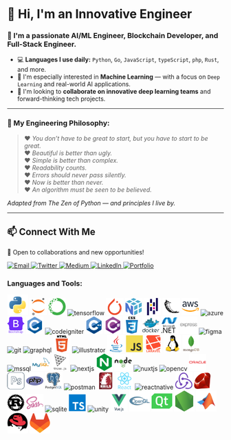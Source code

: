 # 👋 Hi, I'm an Innovative Engineer

### 🚀 I'm a passionate **AI/ML Engineer**, **Blockchain Developer**, and **Full-Stack Engineer**.

* 💻 **Languages I use daily:** `Python`, `Go`, `JavaScript`, `typeScript`, `php`, `Rust`, and more.
* 🧠 I'm especially interested in **Machine Learning** — with a focus on `Deep Learning` and real-world AI applications.
* 🤝 I'm looking to **collaborate on innovative deep learning teams** and forward-thinking tech projects.

---

### 💬 My Engineering Philosophy:

> ❤️ *You don’t have to be great to start, but you have to start to be great.*
<br> ❤️ *Beautiful is better than ugly.*
<br> ❤️ *Simple is better than complex.*
<br> ❤️ *Readability counts.*
<br> ❤️ *Errors should never pass silently.*
<br> ❤️ *Now is better than never.*
<br> ❤️ *An algorithm must be seen to be believed.*

*Adapted from The Zen of Python — and principles I live by.*

---

## 📫 Connect With Me
🔗 Open to collaborations and new opportunities!

<p align="left">
  <a href="mailto:zying1309@gmail.com" target="_blank">
    <img src="https://img.shields.io/badge/Email-D14836?style=for-the-badge&logo=gmail&logoColor=white" alt="Email" />
  </a>
  <a href="https://twitter.com/yingzhou_ai" target="_blank">
    <img src="https://img.shields.io/badge/Twitter-1DA1F2?style=for-the-badge&logo=twitter&logoColor=white" alt="Twitter" />
  </a>
  <a href="https://medium.com/@zying_ai" target="_blank">
    <img src="https://img.shields.io/badge/Medium-12100E?style=for-the-badge&logo=medium&logoColor=white" alt="Medium" />
  </a>
  <a href="https://www.linkedin.com/in/ying-zhou-98143a352/" target="_blank">
    <img src="https://img.shields.io/badge/LinkedIn-0077B5?style=for-the-badge&logo=linkedin&logoColor=white" alt="LinkedIn" />
  </a>
  <a href="https://aimaster-dev.github.io/portfolio-yingzhou/" target="_blank">
    <img src="https://img.shields.io/badge/Portfolio-000000?style=for-the-badge&logo=vercel&logoColor=white" alt="Portfolio" />
  </a>
</p>

<h3 align="left">Languages and Tools:</h3>
<p align="left"> 
<img src="https://raw.githubusercontent.com/devicons/devicon/master/icons/python/python-original.svg" tootip="python" width="48" height="48" alt="Python" />
<img src="https://raw.githubusercontent.com/devicons/devicon/master/icons/jupyter/jupyter-original.svg" alt="jupyter" width="40" height="40"/> 
<img src="https://raw.githubusercontent.com/devicons/devicon/master/icons/anaconda/anaconda-original.svg" alt="anaconda" width="40" height="40"/> 
<img src="https://www.vectorlogo.zone/logos/tensorflow/tensorflow-icon.svg" alt="tensorflow" width="40" height="40"/> 
<img src="https://raw.githubusercontent.com/devicons/devicon/master/icons/pytorch/pytorch-original.svg" alt="pytorch" width="40" height="40"/> 
<img src="https://raw.githubusercontent.com/devicons/devicon/master/icons/numpy/numpy-original.svg" alt="numpy" width="40" height="40"/> 
<img src="https://raw.githubusercontent.com/devicons/devicon/master/icons/pandas/pandas-original.svg" alt="pandas" width="40" height="40"/>
<img src="https://raw.githubusercontent.com/devicons/devicon/master/icons/flask/flask-original.svg" alt="flask" width="40" height="40"/>
<img src="https://raw.githubusercontent.com/devicons/devicon/master/icons/amazonwebservices/amazonwebservices-original-wordmark.svg" alt="aws" width="40" height="40"/>
<img src="https://www.vectorlogo.zone/logos/microsoft_azure/microsoft_azure-icon.svg" alt="azure" width="40" height="40"/> 
<img src="https://raw.githubusercontent.com/devicons/devicon/master/icons/bootstrap/bootstrap-plain-wordmark.svg" alt="bootstrap" width="40" height="40"/>
<img src="https://raw.githubusercontent.com/devicons/devicon/master/icons/c/c-original.svg" alt="c" width="40" height="40"/>
<img src="https://cdn.worldvectorlogo.com/logos/codeigniter.svg" alt="codeigniter" width="40" height="40"/>
<img src="https://raw.githubusercontent.com/devicons/devicon/master/icons/cplusplus/cplusplus-original.svg" alt="cplusplus" width="40" height="40"/>
<img src="https://raw.githubusercontent.com/devicons/devicon/master/icons/csharp/csharp-original.svg" alt="csharp" width="40" height="40"/>
<img src="https://raw.githubusercontent.com/devicons/devicon/master/icons/css3/css3-original-wordmark.svg" alt="css3" width="40" height="40"/>
<img src="https://raw.githubusercontent.com/devicons/devicon/master/icons/docker/docker-original-wordmark.svg" alt="docker" width="40" height="40"/>
<img src="https://raw.githubusercontent.com/devicons/devicon/master/icons/dot-net/dot-net-original-wordmark.svg" alt="dotnet" width="40" height="40"/>
<img src="https://raw.githubusercontent.com/devicons/devicon/master/icons/express/express-original-wordmark.svg" alt="express" width="40" height="40"/>
<img src="https://www.vectorlogo.zone/logos/figma/figma-icon.svg" alt="figma" width="40" height="40"/>
<img src="https://www.vectorlogo.zone/logos/git-scm/git-scm-icon.svg" alt="git" width="40" height="40"/>
<img src="https://www.vectorlogo.zone/logos/graphql/graphql-icon.svg" alt="graphql" width="40" height="40"/>
<img src="https://raw.githubusercontent.com/devicons/devicon/master/icons/html5/html5-original-wordmark.svg" alt="html5" width="40" height="40"/>
<img src="https://www.vectorlogo.zone/logos/adobe_illustrator/adobe_illustrator-icon.svg" alt="illustrator" width="40" height="40"/> 
<img src="https://raw.githubusercontent.com/devicons/devicon/master/icons/java/java-original.svg" alt="java" width="40" height="40"/>
<img src="https://raw.githubusercontent.com/devicons/devicon/master/icons/javascript/javascript-original.svg" alt="javascript" width="40" height="40"/> 
<img src="https://raw.githubusercontent.com/devicons/devicon/master/icons/laravel/laravel-plain-wordmark.svg" alt="laravel" width="40" height="40"/>
<img src="https://raw.githubusercontent.com/devicons/devicon/master/icons/linux/linux-original.svg" alt="linux" width="40" height="40"/>
<img src="https://raw.githubusercontent.com/devicons/devicon/master/icons/mongodb/mongodb-original-wordmark.svg" alt="mongodb" width="40" height="40"/>
<img src="https://www.svgrepo.com/show/303229/microsoft-sql-server-logo.svg" alt="mssql" width="40" height="40"/>
<img src="https://raw.githubusercontent.com/devicons/devicon/master/icons/mysql/mysql-original-wordmark.svg" alt="mysql" width="40" height="40"/>
<img src="https://raw.githubusercontent.com/devicons/devicon/master/icons/threejs/threejs-original-wordmark.svg" alt="threejs" width="40" height="40"/>
<img src="https://cdn.worldvectorlogo.com/logos/nextjs-2.svg" alt="nextjs" width="40" height="40"/>
<img src="https://raw.githubusercontent.com/devicons/devicon/master/icons/nginx/nginx-original.svg" alt="nginx" width="40" height="40"/>
<img src="https://raw.githubusercontent.com/devicons/devicon/master/icons/nodejs/nodejs-original-wordmark.svg" alt="nodejs" width="40" height="40"/>
<img src="https://www.vectorlogo.zone/logos/nuxtjs/nuxtjs-icon.svg" alt="nuxtjs" width="40" height="40"/>
<img src="https://www.vectorlogo.zone/logos/opencv/opencv-icon.svg" alt="opencv" width="40" height="40"/>
<img src="https://raw.githubusercontent.com/devicons/devicon/master/icons/oracle/oracle-original.svg" alt="oracle" width="40" height="40"/>
<img src="https://raw.githubusercontent.com/devicons/devicon/master/icons/photoshop/photoshop-line.svg" alt="photoshop" width="40" height="40"/>
<img src="https://raw.githubusercontent.com/devicons/devicon/master/icons/php/php-original.svg" alt="php" width="40" height="40"/>
<img src="https://raw.githubusercontent.com/devicons/devicon/master/icons/postgresql/postgresql-original-wordmark.svg" alt="postgresql" width="40" height="40"/>
<img src="https://www.vectorlogo.zone/logos/getpostman/getpostman-icon.svg" alt="postman" width="40" height="40"/>
<img src="https://raw.githubusercontent.com/devicons/devicon/master/icons/rails/rails-original-wordmark.svg" alt="rails" width="40" height="40"/>
<img src="https://raw.githubusercontent.com/devicons/devicon/master/icons/react/react-original-wordmark.svg" alt="react" width="40" height="40"/>
<img src="https://reactnative.dev/img/header_logo.svg" alt="reactnative" width="40" height="40"/>
<img src="https://raw.githubusercontent.com/devicons/devicon/master/icons/redux/redux-original.svg" alt="redux" width="40" height="40"/>
<img src="https://raw.githubusercontent.com/devicons/devicon/master/icons/ruby/ruby-original.svg" alt="ruby" width="40" height="40"/>
<img src="https://raw.githubusercontent.com/devicons/devicon/master/icons/rust/rust-plain.svg" alt="rust" width="40" height="40"/>
<img src="https://raw.githubusercontent.com/devicons/devicon/master/icons/sass/sass-original.svg" alt="sass" width="40" height="40"/>
<img src="https://www.vectorlogo.zone/logos/sqlite/sqlite-icon.svg" alt="sqlite" width="40" height="40"/>
<img src="https://raw.githubusercontent.com/devicons/devicon/master/icons/typescript/typescript-original.svg" alt="typescript" width="40" height="40"/> 
<img src="https://www.vectorlogo.zone/logos/unity3d/unity3d-icon.svg" alt="unity" width="40" height="40"/>
<img src="https://raw.githubusercontent.com/devicons/devicon/master/icons/vuejs/vuejs-original-wordmark.svg" alt="vuejs" width="40" height="40"/>
<img src="https://raw.githubusercontent.com/devicons/devicon/master/icons/opengl/opengl-original.svg" width="48" height="48" alt="OpenGL" />
<img src="https://raw.githubusercontent.com/devicons/devicon/master/icons/qt/qt-original.svg" width="48" height="48" alt="QT" />
<img src="https://raw.githubusercontent.com/devicons/devicon/master/icons/nodejs/nodejs-original.svg" width="48" height="48" alt="Node" />
<img src="https://raw.githubusercontent.com/devicons/devicon/master/icons/matlab/matlab-original.svg" width="48" height="48" alt="matlab" />
<img src="https://raw.githubusercontent.com/devicons/devicon/master/icons/redhat/redhat-original.svg" width="48" height="48" alt="matlab" />
<img src="https://raw.githubusercontent.com/devicons/devicon/master/icons/gitlab/gitlab-original.svg" width="48" height="48" alt="gitlab" />
</p>

<!---
aimaster-dev/aimaster-dev is a ✨ special ✨ repository because its `README.md` (this file) appears on your GitHub profile.
You can click the Preview link to take a look at your changes.
--->
